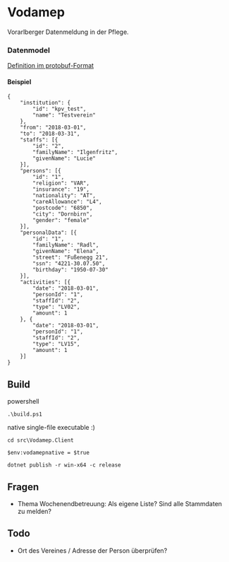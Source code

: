 # Vodamep

Vorarlberger Datenmeldung in der Pflege.


### Datenmodel 

[Definition im protobuf-Format](./proto/Hkpv/Hkpv.proto)

#### Beispiel
```
{
    "institution": {
        "id": "kpv_test",
        "name": "Testverein"
    },
    "from": "2018-03-01",
    "to": "2018-03-31",
    "staffs": [{
        "id": "2",
        "familyName": "Ilgenfritz",
        "givenName": "Lucie"
    }],
    "persons": [{
        "id": "1",
        "religion": "VAR",
        "insurance": "19",
        "nationality": "AT",
        "careAllowance": "L4",
        "postcode": "6850",
        "city": "Dornbirn",
        "gender": "female"
    }],
    "personalData": [{
        "id": "1",
        "familyName": "Radl",
        "givenName": "Elena",
        "street": "Fußenegg 21",
        "ssn": "4221-30.07.50",
        "birthday": "1950-07-30"
    }],
    "activities": [{
        "date": "2018-03-01",
        "personId": "1",
        "staffId": "2",
        "type": "LV02",
        "amount": 1
    }, {
        "date": "2018-03-01",
        "personId": "1",
        "staffId": "2",
        "type": "LV15",
        "amount": 1
    }]
}
```

## Build

powershell
```
.\build.ps1
```


native single-file executable :)
```
cd src\Vodamep.Client

$env:vodamepnative = $true

dotnet publish -r win-x64 -c release

```


## Fragen

- Thema Wochenendbetreuung: Als eigene Liste? Sind alle Stammdaten zu melden?



## Todo

- Ort des Vereines / Adresse der Person überprüfen?

